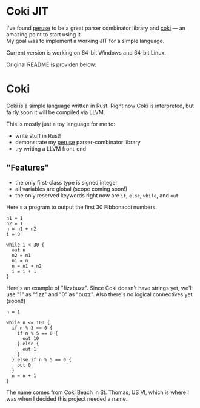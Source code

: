 # Coki JIT
I've found [peruse](https://github.com/DanSimon/peruse.git) to be a great parser combinator library and [coki](https://github.com/DanSimon/coki.git) — an amazing point to start using it.   
My goal was to implement a working JIT for a simple language.

Current version is working on 64-bit Windows and 64-bit Linux.

Original README is providen below:

# Coki

Coki is a simple language written in Rust.  Right now Coki is
interpreted, but fairly soon it will be compiled via LLVM.

This is mostly just a toy language for me to:

* write stuff in Rust!
* demonstrate my [peruse](https://github.com/DanSimon/peruse.git) parser-combinator library
* try writing a LLVM front-end

## "Features"

* the only first-class type is signed integer
* all variables are global (scope coming soon!)
* the only reserved keywords right now are `if`, `else`, `while`, and `out`


Here's a program to output the first 30 Fibbonacci numbers.
```
n1 = 1
n2 = 1
n = n1 + n2
i = 0

while i < 30 {
  out n
  n2 = n1
  n1 = n
  n = n1 + n2
  i = i + 1
}

```

Here's an example of "fizzbuzz".  Since Coki doesn't have strings yet, we'll
use "1" as "fizz" and "0" as "buzz".  Also there's no logical connectives yet
(soon!!)
```
n = 1

while n <= 100 {
  if n % 3 == 0 {
    if n % 5 == 0 {
      out 10
    } else {
      out 1
    }
  } else if n % 5 == 0 {
    out 0
  }
  n = n + 1
}
```


The name comes from Coki Beach in St. Thomas, US VI, which is where I was when
I decided this project needed a name.
